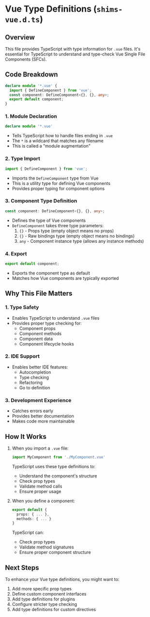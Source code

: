 # Vue Type Definitions (`shims-vue.d.ts`)

## Overview
This file provides TypeScript with type information for `.vue` files. It's essential for TypeScript to understand and type-check Vue Single File Components (SFCs).

## Code Breakdown

```typescript
declare module '*.vue' {
  import { DefineComponent } from 'vue';
  const component: DefineComponent<{}, {}, any>;
  export default component;
}
```

### 1. Module Declaration
```typescript
declare module '*.vue'
```
- Tells TypeScript how to handle files ending in `.vue`
- The `*` is a wildcard that matches any filename
- This is called a "module augmentation"

### 2. Type Import
```typescript
import { DefineComponent } from 'vue';
```
- Imports the `DefineComponent` type from Vue
- This is a utility type for defining Vue components
- Provides proper typing for component options

### 3. Component Type Definition
```typescript
const component: DefineComponent<{}, {}, any>;
```
- Defines the type of Vue components
- `DefineComponent` takes three type parameters:
  1. `{}` - Props type (empty object means no props)
  2. `{}` - Raw bindings type (empty object means no bindings)
  3. `any` - Component instance type (allows any instance methods)

### 4. Export
```typescript
export default component;
```
- Exports the component type as default
- Matches how Vue components are typically exported

## Why This File Matters

### 1. Type Safety
- Enables TypeScript to understand `.vue` files
- Provides proper type checking for:
  - Component props
  - Component methods
  - Component data
  - Component lifecycle hooks

### 2. IDE Support
- Enables better IDE features:
  - Autocompletion
  - Type checking
  - Refactoring
  - Go to definition

### 3. Development Experience
- Catches errors early
- Provides better documentation
- Makes code more maintainable

## How It Works

1. When you import a `.vue` file:
   ```typescript
   import MyComponent from './MyComponent.vue'
   ```
   TypeScript uses these type definitions to:
   - Understand the component's structure
   - Check prop types
   - Validate method calls
   - Ensure proper usage

2. When you define a component:
   ```typescript
   export default {
     props: { ... },
     methods: { ... }
   }
   ```
   TypeScript can:
   - Check prop types
   - Validate method signatures
   - Ensure proper component structure

## Next Steps
To enhance your Vue type definitions, you might want to:
1. Add more specific prop types
2. Define custom component interfaces
3. Add type definitions for plugins
4. Configure stricter type checking
5. Add type definitions for custom directives 